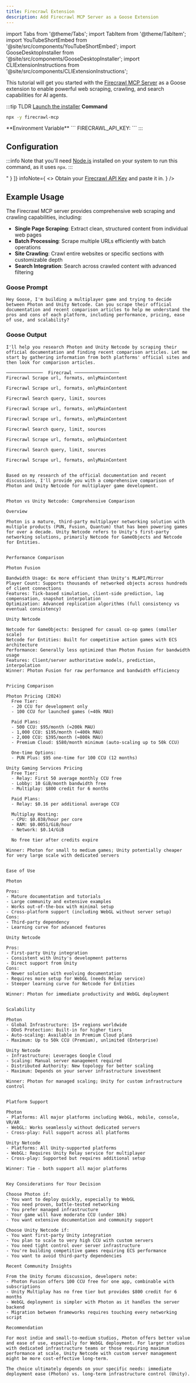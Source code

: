 ```yaml
---
title: Firecrawl Extension
description: Add Firecrawl MCP Server as a Goose Extension
---
```


import Tabs from '@theme/Tabs';
import TabItem from '@theme/TabItem';
import YouTubeShortEmbed from '@site/src/components/YouTubeShortEmbed';
import GooseDesktopInstaller from '@site/src/components/GooseDesktopInstaller';
import CLIExtensionInstructions from '@site/src/components/CLIExtensionInstructions';

<YouTubeShortEmbed videoUrl="https://www.youtube.com/embed/VBtFinHieHA" /> 


This tutorial will get you started with the [Firecrawl MCP Server](https://github.com/firecrawl/firecrawl-mcp-server) as a Goose extension to enable powerful web scraping, crawling, and search capabilities for AI agents.

:::tip TLDR
<Tabs groupId="interface">
  <TabItem value="ui" label="Goose Desktop" default>
  [Launch the installer](goose://extension?cmd=npx&arg=-y&arg=firecrawl-mcp&id=firecrawl&name=Firecrawl&description=Web%20scraping%20and%20crawling%20capabilities&env=FIRECRAWL_API_KEY%3DYour%20API%20Key)
  </TabItem>
  <TabItem value="cli" label="Goose CLI">
  **Command**
  ```sh
  npx -y firecrawl-mcp
  ```
  </TabItem>
</Tabs>
  **Environment Variable**
  ```
  FIRECRAWL_API_KEY: <YOUR_API_KEY>
  ```
:::

## Configuration

:::info
Note that you'll need [Node.js](https://nodejs.org/) installed on your system to run this command, as it uses `npx`.
:::

<Tabs groupId="interface">
  <TabItem value="ui" label="Goose Desktop" default>
  <GooseDesktopInstaller
    extensionId="firecrawl"
    extensionName="Firecrawl"
    description="Web scraping and crawling capabilities"
    command="npx"
    args={["-y", "firecrawl-mcp"]}
    envVars={[{ name: "FIRECRAWL_API_KEY", label: "Your Firecrawl API Key" }]}
    apiKeyLink="https://firecrawl.dev/app/api-keys"
    apiKeyLinkText="Firecrawl API Key"
  />
  </TabItem>
  <TabItem value="cli" label="Goose CLI">
    <CLIExtensionInstructions
      name="firecrawl"
      type="stdio"
      command="npx -y firecrawl-mcp"
      timeout={300}
      envVars={[
        { key: "FIRECRAWL_API_KEY", value: "<Your Firecrawl API Key>" }
      ]}
      infoNote={
        <>
          Obtain your <a href="https://firecrawl.dev/app/api-keys" target="_blank" rel="noopener noreferrer">Firecrawl API Key</a> and paste it in.
        </>
      }
    />
    </TabItem>
</Tabs>

## Example Usage

The Firecrawl MCP server provides comprehensive web scraping and crawling capabilities, including:

- **Single Page Scraping**: Extract clean, structured content from individual web pages
- **Batch Processing**: Scrape multiple URLs efficiently with batch operations
- **Site Crawling**: Crawl entire websites or specific sections with customizable depth
- **Search Integration**: Search across crawled content with advanced filtering

### Goose Prompt

```
Hey Goose, I'm building a multiplayer game and trying to decide between Photon and Unity Netcode. Can you scrape their official documentation and recent comparison articles to help me understand the pros and cons of each platform, including performance, pricing, ease of use, and scalability?
```

### Goose Output

```
I'll help you research Photon and Unity Netcode by scraping their official documentation and finding recent comparison articles. Let me start by gathering information from both platforms' official sites and then look for comparison articles.

──────────────  Firecrawl ─────────────────
Firecrawl Scrape url, formats, onlyMainContent

Firecrawl Scrape url, formats, onlyMainContent

Firecrawl Search query, limit, sources

Firecrawl Scrape url, formats, onlyMainContent

Firecrawl Scrape url, formats, onlyMainContent

Firecrawl Search query, limit, sources

Firecrawl Scrape url, formats, onlyMainContent

Firecrawl Search query, limit, sources

Firecrawl Scrape url, formats, onlyMainContent


Based on my research of the official documentation and recent discussions, I'll provide you with a comprehensive comparison of Photon and Unity Netcode for multiplayer game development.


Photon vs Unity Netcode: Comprehensive Comparison

Overview

Photon is a mature, third-party multiplayer networking solution with multiple products (PUN, Fusion, Quantum) that has been powering games for over a decade. Unity Netcode refers to Unity's first-party networking solutions, primarily Netcode for GameObjects and Netcode for Entities.


Performance Comparison

Photon Fusion

Bandwidth Usage: 6x more efficient than Unity's MLAPI/Mirror
Player Count: Supports thousands of networked objects across hundreds of client connections
Features: Tick-based simulation, client-side prediction, lag compensation, snapshot interpolation
Optimization: Advanced replication algorithms (full consistency vs eventual consistency)

Unity Netcode

Netcode for GameObjects: Designed for casual co-op games (smaller scale)
Netcode for Entities: Built for competitive action games with ECS architecture
Performance: Generally less optimized than Photon Fusion for bandwidth usage
Features: Client/server authoritative models, prediction, interpolation
Winner: Photon Fusion for raw performance and bandwidth efficiency


Pricing Comparison

Photon Pricing (2024)
  Free Tier:
  - 20 CCU for development only
  - 100 CCU for launched games (≈40k MAU)

  Paid Plans:
  - 500 CCU: $95/month (≈200k MAU)
  - 1,000 CCU: $195/month (≈400k MAU)
  - 2,000 CCU: $395/month (≈800k MAU)
  - Premium Cloud: $580/month minimum (auto-scaling up to 50k CCU)

  One-time Options:
  - PUN Plus: $95 one-time for 100 CCU (12 months)

Unity Gaming Services Pricing
  Free Tier:
  - Relay: First 50 average monthly CCU free
  - Lobby: 10 GiB/month bandwidth free
  - Multiplay: $800 credit for 6 months
  
  Paid Plans:
  - Relay: $0.16 per additional average CCU

  Multiplay Hosting:
  - CPU: $0.038/hour per core
  - RAM: $0.0051/GiB/hour
  - Network: $0.14/GiB

  No free tier after credits expire

Winner: Photon for small to medium games; Unity potentially cheaper for very large scale with dedicated servers


Ease of Use

Photon

Pros:
- Mature documentation and tutorials
- Large community and extensive examples
- Works out-of-the-box with minimal setup
- Cross-platform support (including WebGL without server setup)
Cons:
- Third-party dependency
- Learning curve for advanced features

Unity Netcode

Pros:
- First-party Unity integration
- Consistent with Unity's development patterns
- Direct support from Unity
Cons:
- Newer solution with evolving documentation
- Requires more setup for WebGL (needs Relay service)
- Steeper learning curve for Netcode for Entities

Winner: Photon for immediate productivity and WebGL deployment


Scalability

Photon
- Global Infrastructure: 15+ regions worldwide
- DDoS Protection: Built-in for higher tiers
- Auto-scaling: Available in Premium Cloud plans
- Maximum: Up to 50k CCU (Premium), unlimited (Enterprise)

Unity Netcode
- Infrastructure: Leverages Google Cloud
- Scaling: Manual server management required
- Distributed Authority: New topology for better scaling
- Maximum: Depends on your server infrastructure investment

Winner: Photon for managed scaling; Unity for custom infrastructure control


Platform Support

Photon
- Platforms: All major platforms including WebGL, mobile, console, VR/AR
- WebGL: Works seamlessly without dedicated servers
- Cross-play: Full support across all platforms

Unity Netcode
- Platforms: All Unity-supported platforms
- WebGL: Requires Unity Relay service for multiplayer
- Cross-play: Supported but requires additional setup

Winner: Tie - both support all major platforms


Key Considerations for Your Decision

Choose Photon if:
- You want to deploy quickly, especially to WebGL
- You need proven, battle-tested networking
- You prefer managed infrastructure
- Your game will have moderate CCU (under 10k)
- You want extensive documentation and community support

Choose Unity Netcode if:
- You want first-party Unity integration
- You plan to scale to very high CCU with custom servers
- You need tight control over server infrastructure
- You're building competitive games requiring ECS performance
- You want to avoid third-party dependencies

Recent Community Insights

From the Unity forums discussion, developers note:
- Photon Fusion offers 100 CCU free for one app, combinable with subscriptions
- Unity Multiplay has no free tier but provides $800 credit for 6 months
- WebGL deployment is simpler with Photon as it handles the server backend
- Migration between frameworks requires touching every networking script

Recommendation

For most indie and small-to-medium studios, Photon offers better value and ease of use, especially for WebGL deployment. For larger studios with dedicated infrastructure teams or those requiring maximum performance at scale, Unity Netcode with custom server management might be more cost-effective long-term.

The choice ultimately depends on your specific needs: immediate deployment ease (Photon) vs. long-term infrastructure control (Unity).
```
